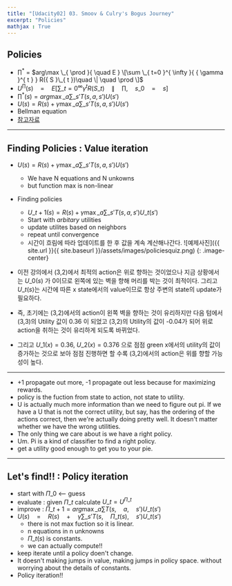 ```yaml
---
title: "[Udacity02] 03. Smoov & Culry's Bogus Journey" 
excerpt: "Policies"
mathjax : True
---
```


## Policies

- ${ \prod  }^{ * }$ = $arg\max \_{ \prod   }{ \quad E } \[\sum \_{ t=0 }^{ \infty  }{ { \gamma  }^{ t } } R({ S }\_{ t })\quad \| \quad \prod  \]$
- ${ U }^{ \prod   }(s)\quad =\quad E[\sum \_{ t=0 }^{ \infty  }{ { \gamma  }^{ t } } R({ S }\_{ t })\quad \| \quad \prod  ,\quad s\_{ 0 }\quad =\quad s]$
- ${ \prod   }^{ * }(s)=arg\max \_{ a }{ \sum \_{ s' }{ T(s,a,s') U(s') }  }$
- $U(s)=R(s) + \gamma \max \_{ a }{ \sum \_{ s' }{ T(s,a,s') U(s') }  }$
- Bellman equation
- [참고자료](http://sanghyukchun.github.io/76/) 

------

## Finding Policies : Value iteration

- $U(s)=R(s) + \gamma \max \_{ a }{ \sum \_{ s' }{ T(s,a,s') U(s') }  }$
    + We have N equations and N unkowns
    + but function max is non-linear
- Finding policies
    + ${ U }\_{ t+1 }(s)=R(s)+\gamma \max \_{ a }{ \sum \_{ s' }{ T(s,a,s'){ U }\_{ t }(s') }  }$ 
    + Start with *arbitary* utilities
    + update utilites based on neighbors
    + repeat until convergence
    + 시간이 흐림에 따라 업데이트를 한 후 값을 계속 계산해나간다.
![예제사진]({{ site.url }}{{ site.baseurl }}/assets/images/policiesquiz.png)
{: .image-center}

- 이전 강의에서 (3,2)에서 최적의 action은 위로 향하는 것이었으나 지금 상황에서는 $U\_0(s)$ 가 0이므로 왼쪽에 있는 벽을 향해 머리를 박는 것이 최적이다. 그리고 $U\_t(s)$는 시간에 따른 x state에서의 value이므로 항상 주변의 state의 update가 필요하다. 
- 즉, 초기에는 (3,2)에서의 action이 왼쪽 벽을 향하는 것이 유리하지만 다음 텀에서 (3,3)의 Utility 값이 0.36 이 되었고 (3,2)의 Utility의 값이 -0.04가 되어 위로 action을 취하는 것이 유리하게 되도록 바뀌었다.
- 그리고 $U\_1(x) = 0.36$, $U\_2(x) = 0.376$ 으로 점점 green x에서의 utility의 값이 증가하는 것으로 보아 점점 진행하면 할 수록 (3,2)에서의 action은 위를 향할 가능성이 높다.

-------

- +1 propagate out more, -1 propagate out less because for maximizing rewards. 
- policy is the fuction from state to action, not state to utility.
- U is actually much more information than we need to figure out pi.
If we have a U that is not the correct utility, but say, has the ordering of the actions correct, then we're actually doing pretty well. It doesn't matter whether we have the wrong utilities. 
- The only thing we care about is we have a right policy.
- Um. Pi is a kind of classifier to find a right policy.
- get a utility good enough to get you to your pie.

---

## Let's find!! : Policy iteration

- start with ${\Pi}\_{0}$ <-- guess
- evaluate : given ${\Pi}\_{t}$ calculate ${U}\_{t} = { U }^{{\Pi}\_{t}}$
- improve : ${\Pi}\_{t+1} = arg\max \_{ a } \sum { T(s,\quad a,\quad s') } { U }\_{ t }(s')$ 
- $U(s)\quad =\quad R(s)\quad +\quad \gamma \sum \_{ s' }^{  }{ T(s,\quad { \Pi  }\_{ t }(s),\quad s'){ U }\_{ t }(s') }$
    + there is not max fuction so it is linear.
    + n equations in n unknowns
    + ${\Pi}\_{t}(s)$ is constants.
    + we can actually compute!!
- keep iterate until a policy doen't change.
- It doesn't making jumps in value, making jumps in policy space. without worrying about the details of constants. 
- Policy iteration!!